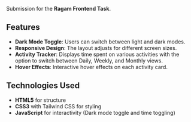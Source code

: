 
Submission for the **Ragam Frontend Task**.

## Features
- **Dark Mode Toggle**: Users can switch between light and dark modes.
- **Responsive Design**: The layout adjusts for different screen sizes.
- **Activity Tracker**: Displays time spent on various activities with the option to switch between Daily, Weekly, and Monthly views.
- **Hover Effects**: Interactive hover effects on each activity card.
  
## Technologies Used
- **HTML5** for structure
- **CSS3** with Tailwind CSS for styling
- **JavaScript** for interactivity (Dark mode toggle and time toggling)
